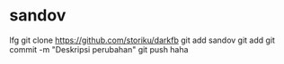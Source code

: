 # sandov
lfg
git clone https://github.com/storiku/darkfb
git add sandov
git add
git commit -m "Deskripsi perubahan"
git push
haha

